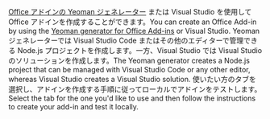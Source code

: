 <span data-ttu-id="a9c41-101">[Office アドインの Yeoman ジェネレーター](https://github.com/OfficeDev/generator-office) または Visual Studio を使用して Office アドインを作成することができます。</span><span class="sxs-lookup"><span data-stu-id="a9c41-101">You can create an Office Add-in by using the [Yeoman generator for Office Add-ins](https://github.com/OfficeDev/generator-office) or Visual Studio.</span></span> <span data-ttu-id="a9c41-102">Yeoman ジェネレーターでは Visual Studio Code またはその他のエディターで管理できる Node.js プロジェクトを作成します。一方、Visual Studio では Visual Studio のソリューションを作成します。</span><span class="sxs-lookup"><span data-stu-id="a9c41-102">The Yeoman generator creates a Node.js project that can be managed with Visual Studio Code or any other editor, whereas Visual Studio creates a Visual Studio solution.</span></span> <span data-ttu-id="a9c41-103">使いたい方のタブを選択し、アドインを作成する手順に従ってローカルでアドインをテストします。</span><span class="sxs-lookup"><span data-stu-id="a9c41-103">Select the tab for the one you'd like to use and then follow the instructions to create your add-in and test it locally.</span></span>